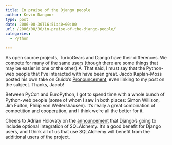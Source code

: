 ```yaml
---
title: In praise of the Django people
author: Kevin Dangoor
type: post
date: 2006-08-30T16:51:40+00:00
url: /2006/08/30/in-praise-of-the-django-people/
categories:
  - Python

---
```

As open source projects, TurboGears and Django have their differences. We compete for many of the same users (though there are some things that may be easier in one or the other).Â  That said, I must say that the Python-web people that I&#8217;ve interacted with have been great. Jacob Kaplan-Moss posted his own take on Guido&#8217;s [Pronouncement][1], even linking to my post on the subject. Thanks, Jacob!

Between PyCon and EuroPython, I got to spend time with a whole bunch of Python-web people (some of whom I saw in both places: Simon Willison, Jim Fulton, Philip von Weitershausen). It&#8217;s really a great combination of competition and cooperation, and I think we&#8217;re all the better for it.

Cheers to Adrian Holovaty on the [announcement][2] that Django&#8217;s going to include optional integration of SQLAlchemy. It&#8217;s a good benefit for Django users, and I think all of us that use SQLAlchemy will benefit from the additional users of the project.

 [1]: http://www.jacobian.org/writing/2006/aug/22/pronouncement/
 [2]: http://groups.google.com/group/django-developers/browse_thread/thread/5149e1c60dc65bff/a177bb34cfde1ec7